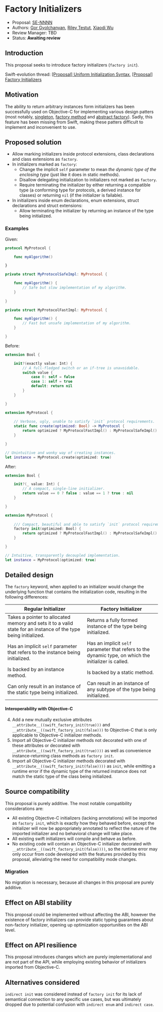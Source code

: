 # Factory Initializers

* Proposal: [SE-NNNN](NNNN-factory-initializers.md)
* Authors: [Gor Gyolchanyan](https://github.com/technogen-gg), [Riley Testut](http://twitter.com/rileytestut), [Xiaodi Wu](https://github.com/xwu)
* Review Manager: TBD
* Status: **Awaiting review**

## Introduction

This proposal seeks to introduce factory initializers (`factory init`).

Swift-evolution thread: [\[Proposal\] Uniform Initialization Syntax](https://lists.swift.org/pipermail/swift-evolution/Week-of-Mon-20170605/037128.html), [[Proposal] Factory Initializers](https://lists.swift.org/pipermail/swift-evolution/Week-of-Mon-20151214/003192.html)

## Motivation

The ability to return arbitrary instances form initializers has been successfully used on Objective-C for implementing various design patters (most notably, [singleton](https://en.wikipedia.org/wiki/Singleton_pattern), [factory method](https://en.wikipedia.org/wiki/Factory_method_pattern) and [abstract factory](https://en.wikipedia.org/wiki/Abstract_factory_pattern)). Sadly, this feature has been missing from Swift, making these patters difficult to implement and inconvenient to use.

## Proposed solution

* Allow marking initializers inside protocol extensions, class declarations and class extensions as `factory`.
* In initializers marked as `factory`:
	* Change the implicit `self` parameter to mean *the dynamic type of the enclosing type* (just like it does in static methods).
	* Disallow delegating initialization to initializers not marked as `factory`.
	* Require terminating the initializer by either returning a compatible type (a conforming type for protocols, a derived instance for classes) or returning `nil` (if the initializer is failable).
* In initializers inside enum declarations, enum extensions, struct declarations and struct extensions:
	* Allow terminating the initializer by returning an instance of the type being initialized.

### Examples

Given:

```swift
protocol MyProtocol {

	func myAlgorithm()

}

private struct MyProtocolSafeImpl: MyProtocol {

	func myAlgorithm() {
		// Safe but slow implementation of my algorithm.
	}
	
}

private struct MyProtocolFastImpl: MyProtocol {

	func myAlgorithm() {
		// Fast but unsafe implementation of my algorithm.
	}	

}
```

Before:

```swift
extension Bool {

	init?(exactly value: Int) {
		// A full-fledged switch or an if-tree is unavoidable.
		switch value {
			case 0: self = false
			case 1: self = true
			default: return nil
		}
	}

}

extension MyProtocol {
	
	// Verbose, ugly, unable to satisfy `init` protocol requirements.
	static func create(optimized: Bool) -> MyProtocol {
		return optimized ? MyProtocolFastImpl() : MyProtocolSafeImpl()
	}

}

// Unintuitive and wonky way of creating instances.
let instance = MyProtocol.create(optimized: true)
```

After:

```swift
extension Bool {

	init?(_ value: Int) {
		// A compact, single-line initializer.
		return value == 0 ? false : value == 1 ? true : nil
	}

}

extension MyProtocol {
	
	/// Compact, beautiful and able to satisfy `init` protocol requirements.
	factory init(optimized: Bool) {
		return optimized ? MyProtocolFastImpl() : MyProtocolSafeImpl()
	}

}

// Intuitive, transparently decoupled implementation.
let instance = MyProtocol(optimized: true)
```

## Detailed design

The `factory` keyword, when applied to an initializer would change the underlying function that contains the initialization code, resulting in the following differences:

| Regular Initializer | Factory Initializer |
| --- | --- |
| Takes a pointer to allocated memory and sets it to a valid state for an instance of the type being initialized. | Returns a fully formed instance of the type being initialized. |
| Has an implicit `self` parameter that refers to the instance being initialized. | Has an implicit `self` parameter that refers to the dynamic type, on which the initializer is called. |
| Is backed by an instance method. | Is backed by a static method. |
| Can only result in an instance of the static type being initialized. | Can result in an instance of any subtype of the type being initialized. |

#### Interoperability with Objective-C

4. Add a new mutually exclusive attributes  `__attribute__((swift_factory_init(true)))` and `__attribute__((swift_factory_init(false)))` to Objective-C that is only applicable to Objective-C initializer methods.
8. Import all Objective-C initializer methods not decorated with one of these attributes or decorated with `__attribute__((swift_factory_init(true))))` as well as convenience instance-returning class methods as `factory init`.
9. Import all Objective-C initializer methods decorated with `__attribute__((swift_factory_init(false))))` as `init`, while emitting a runtime error if the dynamic type of the returned instance does not match the static type of the class being initialized.

## Source compatibility

This proposal is purely additive. The most notable compatibility considerations are:

* All existing Objective-C initializers (lacking annotations) will be imported as `factory init`, which is exactly how they behaved before, except the initializer will now be appropriately annotated to reflect the nature of the imported initializer and no behavioral change will take place.
* All existing swift initializers will compile and behave as before.
* No existing code will contain an Objective-C initializer decorated with `__attribute__((swift_factory_init(false))))`, so the runtime error may only occur from code developed with the features provided by this proposal, alleviating the need for compatibility mode changes.

### Migration

No migration is necessary, because all changes in this proposal are purely additive. 

## Effect on ABI stability

This proposal could be implemented without affecting the ABI, however the existence of factory initializers can provide static typing guarantees about non-factory initializer, opening up optimization opportunities on the ABI level.

## Effect on API resilience

This proposal introduces changes which are purely implementational and are not part of the API, while employing existing behavior of initializers imported from Objective-C.

## Alternatives considered

`indirect init` was considered instead of `factory init` for its lack of semantical connection to any specific use cases, but was ultimately dropped due to potential confusion with `indirect enum` and `indirect case`.
